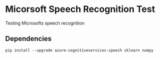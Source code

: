 # Micorsoft Speech Recognition Test
Testing Microsofts speech recognition

## Dependencies

```shell script
pip install --upgrade azure-cognitiveservices-speech sklearn numpy
```